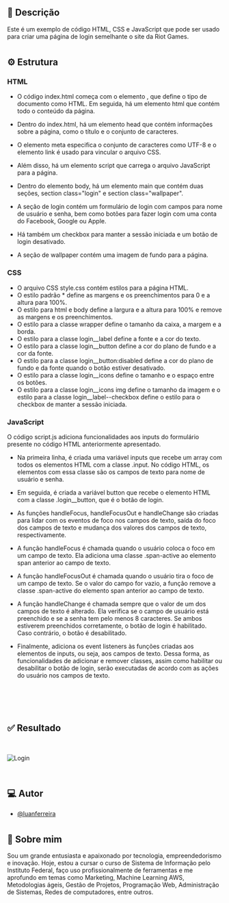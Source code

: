 ## 🧾 Descrição

Este é um exemplo de código HTML, CSS e JavaScript que pode ser usado para criar uma página de login semelhante o site da Riot Games.

<h1>

## ⚙️ Estrutura

### HTML

- O código index.html começa com o elemento <!DOCTYPE html>, que define o tipo de documento como HTML. Em seguida, há um elemento html que contém todo o conteúdo da página. 
- Dentro do index.html, há um elemento head que contém informações sobre a página, como o título e o conjunto de caracteres. 
- O elemento meta especifica o conjunto de caracteres como UTF-8 e o elemento link é usado para vincular o arquivo CSS. 
- Além disso, há um elemento script que carrega o arquivo JavaScript para a página.

- Dentro do elemento body, há um elemento main que contém duas seções, section class="login" e section class="wallpaper". 
- A seção de login contém um formulário de login com campos para nome de usuário e senha, bem como botões para fazer login com uma conta do Facebook, Google ou Apple.
- Há também um checkbox para manter a sessão iniciada e um botão de login desativado. 
- A seção de wallpaper contém uma imagem de fundo para a página.

### CSS

- O arquivo CSS style.css contém estilos para a página HTML. 
- O estilo padrão * define as margens e os preenchimentos para 0 e a altura para 100%. 
- O estilo para html e body define a largura e a altura para 100% e remove as margens e os preenchimentos. 
- O estilo para a classe wrapper define o tamanho da caixa, a margem e a borda. 
- O estilo para a classe login__label define a fonte e a cor do texto. 
- O estilo para a classe login__button define a cor do plano de fundo e a cor da fonte. 
- O estilo para a classe login__button:disabled define a cor do plano de fundo e da fonte quando o botão estiver desativado. 
- O estilo para a classe login__icons define o tamanho e o espaço entre os botões. 
- O estilo para a classe login__icons img define o tamanho da imagem e o estilo para a classe login__label--checkbox define o estilo para o checkbox de manter a sessão iniciada.

### JavaScript

O código script.js adiciona funcionalidades aos inputs do formulário presente no código HTML anteriormente apresentado.

- Na primeira linha, é criada uma variável inputs que recebe um array com todos os elementos HTML com a classe .input. No código HTML, os elementos com essa classe são os campos de texto para nome de usuário e senha.

- Em seguida, é criada a variável button que recebe o elemento HTML com a classe .login__button, que é o botão de login.

- As funções handleFocus, handleFocusOut e handleChange são criadas para lidar com os eventos de foco nos campos de texto, saída do foco dos campos de texto e mudança dos valores dos campos de texto, respectivamente.

- A função handleFocus é chamada quando o usuário coloca o foco em um campo de texto. Ela adiciona uma classe .span-active ao elemento span anterior ao campo de texto.

- A função handleFocusOut é chamada quando o usuário tira o foco de um campo de texto. Se o valor do campo for vazio, a função remove a classe .span-active do elemento span anterior ao campo de texto.

- A função handleChange é chamada sempre que o valor de um dos campos de texto é alterado. Ela verifica se o campo de usuário está preenchido e se a senha tem pelo menos 8 caracteres. Se ambos estiverem preenchidos corretamente, o botão de login é habilitado. Caso contrário, o botão é desabilitado.

- Finalmente, adiciona os event listeners às funções criadas aos elementos de inputs, ou seja, aos campos de texto. Dessa forma, as funcionalidades de adicionar e remover classes, assim como habilitar ou desabilitar o botão de login, serão executadas de acordo com as ações do usuário nos campos de texto.

<h1>

<br>

## ✅ Resultado
<br>

![Login](https://i.imgur.com/FktRXFc.png)

<br>

## 💻 Autor

- [@luanferreira](https://github.com/fluanbrito)

<h1>

## 🚀 Sobre mim
Sou um grande entusiasta e apaixonado por tecnologia, empreendedorismo e inovação. Hoje, estou a cursar o curso de Sistema de Informação pelo Instituto Federal, faço uso profissionalmente de ferramentas e me aprofundo em temas como Marketing, Machine Learning AWS, Metodologias ágeis, Gestão de Projetos, Programação Web, Administração de Sistemas, Redes de computadores, entre outros.
